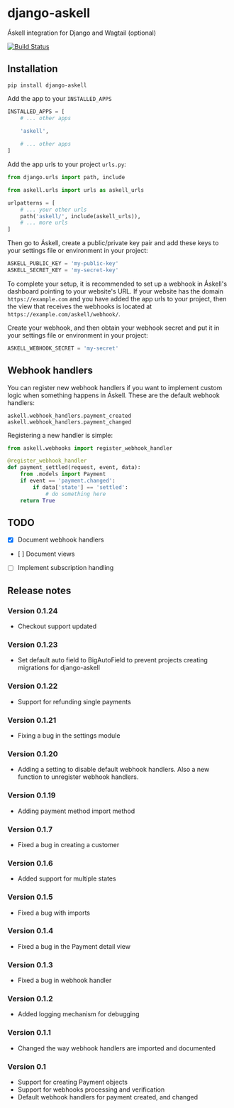 # django-askell
Áskell integration for Django and Wagtail (optional)

<a href="https://github.com/overcastsoftware/django-askell/actions">
    <img src="https://github.com/overcastsoftware/django-askell/workflows/django-askell%20CI/badge.svg" alt="Build Status" />
</a>


## Installation

```shell
pip install django-askell
```

Add the app to your `INSTALLED_APPS`

```python
INSTALLED_APPS = [
    # ... other apps
    
    'askell',

    # ... other apps
]
```

Add the app urls to your project `urls.py`:

```python
from django.urls import path, include

from askell.urls import urls as askell_urls

urlpatterns = [
    # ... your other urls
    path('askell/', include(askell_urls)),
    # ... more urls
]
```

Then go to Áskell, create a public/private key pair and add these keys to your settings file or environment in your project:
```python
ASKELL_PUBLIC_KEY = 'my-public-key'
ASKELL_SECRET_KEY = 'my-secret-key'
```

To complete your setup, it is recommended to set up a webhook in Áskell's dashboard pointing to your website's URL. If your website has the domain `https://example.com` and you have added the app urls to your project, then the view that receives the webhooks is located at `https://example.com/askell/webhook/`.

Create your webhook, and then obtain your webhook secret and put it in your settings file or environment in your project:

```python
ASKELL_WEBHOOK_SECRET = 'my-secret'
```

## Webhook handlers

You can register new webhook handlers if you want to implement custom logic when something happens in Áskell.
These are the default webhook handlers:

```
askell.webhook_handlers.payment_created
askell.webhook_handlers.payment_changed
```

Registering a new handler is simple:

```python
from askell.webhooks import register_webhook_handler

@register_webhook_handler
def payment_settled(request, event, data):
    from .models import Payment
    if event == 'payment.changed':
        if data['state'] == 'settled':
            # do something here
    return True
```

## TODO

- [x] Document webhook handlers
- [ ] Document views
- [ ] Implement subscription handling

## Release notes

### Version 0.1.24
* Checkout support updated

### Version 0.1.23
* Set default auto field to BigAutoField to prevent projects creating migrations for django-askell

### Version 0.1.22
* Support for refunding single payments

### Version 0.1.21
* Fixing a bug in the settings module 

### Version 0.1.20
* Adding a setting to disable default webhook handlers. Also a new function to unregister webhook handlers.

### Version 0.1.19
* Adding payment method import method

### Version 0.1.7
* Fixed a bug in creating a customer

### Version 0.1.6
* Added support for multiple states

### Version 0.1.5
* Fixed a bug with imports

### Version 0.1.4
* Fixed a bug in the Payment detail view

### Version 0.1.3
* Fixed a bug in webhook handler

### Version 0.1.2
* Added logging mechanism for debugging

### Version 0.1.1
* Changed the way webhook handlers are imported and documented

### Version 0.1
* Support for creating Payment objects
* Support for webhooks processing and verification
* Default webhook handlers for payment created, and changed
